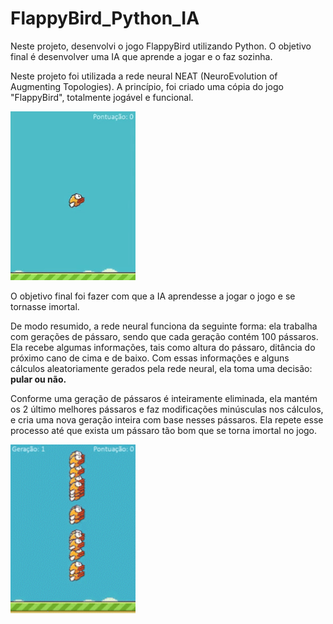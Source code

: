 # FlappyBird_Python_IA
<p>Neste projeto, desenvolvi o jogo FlappyBird utilizando Python. O objetivo final é desenvolver uma IA que aprende a jogar e o faz sozinha.</p>
 
<p>Neste projeto foi utilizada a rede neural NEAT (NeuroEvolution of Augmenting Topologies). A princípio, foi criado uma cópia do jogo "FlappyBird", totalmente jogável e funcional.</p> 
 
<img src="https://github.com/KlotJota/FlappyBird_Python_IA/blob/main/FlappyBird_GIF.gif" width="200" height="270"/>
 
<p>O objetivo final foi fazer com que a IA aprendesse a jogar o jogo e se tornasse imortal.</p>
<p>De modo resumido, a rede neural funciona da seguinte forma: ela trabalha com gerações de pássaro, sendo que cada geração contém 100 pássaros. Ela recebe algumas informações, tais como altura do pássaro, ditância do próximo cano de cima e de baixo. Com essas informações e alguns cálculos aleatoriamente gerados pela rede neural, ela toma uma decisão: <b>pular ou não.</b></p>
<p>Conforme uma geração de pássaros é inteiramente eliminada, ela mantém os 2 último melhores pássaros e faz modificações minúsculas nos cálculos, e cria uma nova geração inteira com base nesses pássaros. Ela repete esse processo até que exista um pássaro tão bom que se torna imortal no jogo.</p>
 
<img src="https://github.com/KlotJota/FlappyBird_Python_IA/blob/main/FlappyBirdIA_GIF.gif" width="200" height="270"/>
